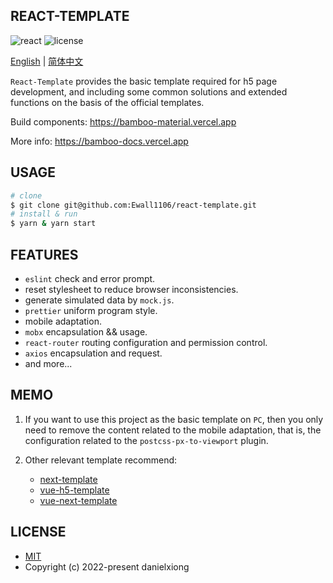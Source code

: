 ## REACT-TEMPLATE

<p>
  <a>
    <img src="https://img.shields.io/badge/react-16.14.0-blue.svg" alt="react">
  </a>
  <a>
    <img src="https://img.shields.io/github/license/mashape/apistatus.svg" alt="license">
  </a>
</p>

[English](https://github.com/Ewall1106/react-template/blob/main/README.md) | [简体中文](https://github.com/Ewall1106/react-template/blob/main/README.zh.md)

`React-Template` provides the basic template required for h5 page development, and including some common solutions and extended functions on the basis of the official templates.

Build components: https://bamboo-material.vercel.app

More info: https://bamboo-docs.vercel.app

## USAGE

```bash
# clone
$ git clone git@github.com:Ewall1106/react-template.git
# install & run
$ yarn & yarn start
```

## FEATURES

- `eslint` check and error prompt.
- reset stylesheet to reduce browser inconsistencies.
- generate simulated data by `mock.js`.
- `prettier` uniform program style.
- mobile adaptation.
- `mobx` encapsulation && usage.
- `react-router` routing configuration and permission control.
- `axios` encapsulation and request.
- and more...

## MEMO

1. If you want to use this project as the basic template on `PC`, then you only need to remove the content related to the mobile adaptation, that is, the configuration related to the `postcss-px-to-viewport` plugin.

2. Other relevant template recommend:

   - [next-template](https://github.com/Ewall1106/next-template)
   - [vue-h5-template](https://github.com/Ewall1106/vue-h5-template)
   - [vue-next-template](https://github.com/Ewall1106/vue-next-template)

## LICENSE

- [MIT](https://github.com/Ewall1106/react-template/blob/main/LICENSE)
- Copyright (c) 2022-present danielxiong
